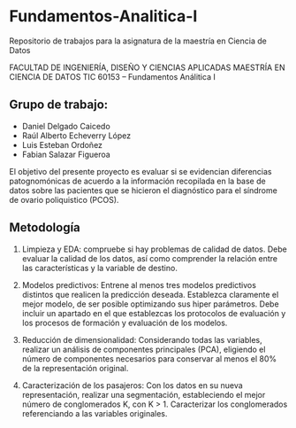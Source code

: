 # Fundamentos-Analitica-I
Repositorio de trabajos para la asignatura de la maestría en Ciencia de Datos

FACULTAD DE INGENIERÍA, DISEÑO Y CIENCIAS 
APLICADAS 
MAESTRÍA EN CIENCIA DE DATOS 
TIC 60153 – Fundamentos Análitica I 

## Grupo de trabajo:
- Daniel Delgado Caicedo
- Raúl Alberto Echeverry López
- Luis Esteban Ordoñez
- Fabian Salazar Figueroa


El objetivo del presente proyecto es evaluar si se evidencian diferencias patognomónicas de acuerdo a la información recopilada en la base de datos sobre las pacientes que se hicieron el diagnóstico para el síndrome de ovario poliquistico (PCOS).


## Metodología
1. Limpieza y EDA: compruebe si hay problemas de calidad de datos.
Debe evaluar la calidad de los datos, así como comprender la relación entre las características y la variable de destino.

3. Modelos predictivos: Entrene al menos tres modelos predictivos distintos que realicen la predicción deseada. Establezca claramente el mejor modelo, de ser posible optimizando sus hiper parámetros. Debe incluir un apartado en el que establezcas los protocolos de evaluación y los procesos de formación y evaluación de los modelos.

4. Reducción de dimensionalidad: Considerando todas las variables, realizar un análisis de componentes principales (PCA), eligiendo el número de componentes necesarios para conservar al menos el 80% de la representación original.

6. Caracterización de los pasajeros: Con los datos en su nueva representación, realizar una segmentación, estableciendo el mejor número de conglomerados K, con K > 1. Caracterizar los conglomerados referenciando a las variables originales.
